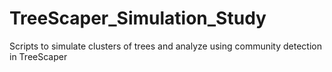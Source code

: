 # TreeScaper_Simulation_Study
Scripts to simulate clusters of trees and analyze using community detection in TreeScaper
